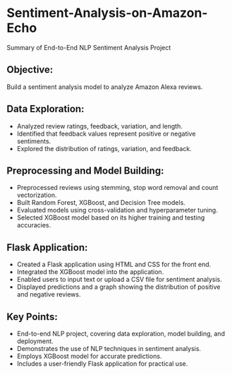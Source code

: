 # Sentiment-Analysis-on-Amazon-Echo

Summary of End-to-End NLP Sentiment Analysis Project
## Objective:

Build a sentiment analysis model to analyze Amazon Alexa reviews.

## Data Exploration:

* Analyzed review ratings, feedback, variation, and length.
* Identified that feedback values represent positive or negative sentiments.
* Explored the distribution of ratings, variation, and feedback.
  
## Preprocessing and Model Building:

* Preprocessed reviews using stemming, stop word removal and count vectorization.
* Built Random Forest, XGBoost, and Decision Tree models.
* Evaluated models using cross-validation and hyperparameter tuning.
* Selected XGBoost model based on its higher training and testing accuracies.

## Flask Application:

* Created a Flask application using HTML and CSS for the front end.
* Integrated the XGBoost model into the application.
* Enabled users to input text or upload a CSV file for sentiment analysis.
* Displayed predictions and a graph showing the distribution of positive and negative reviews.

## Key Points:

* End-to-end NLP project, covering data exploration, model building, and deployment.
* Demonstrates the use of NLP techniques in sentiment analysis.
* Employs XGBoost model for accurate predictions.
* Includes a user-friendly Flask application for practical use.
